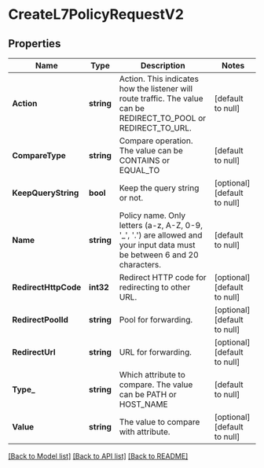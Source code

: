 # CreateL7PolicyRequestV2

## Properties
Name | Type | Description | Notes
------------ | ------------- | ------------- | -------------
**Action** | **string** | Action. This indicates how the listener will route traffic. The value can be REDIRECT_TO_POOL or REDIRECT_TO_URL. | [default to null]
**CompareType** | **string** | Compare operation. The value can be CONTAINS or EQUAL_TO | [default to null]
**KeepQueryString** | **bool** | Keep the query string or not. | [optional] [default to null]
**Name** | **string** | Policy name. Only letters (a-z, A-Z, 0-9, &#39;_&#39;, &#39;.&#39;) are allowed and your input data must be between 6 and 20 characters. | [default to null]
**RedirectHttpCode** | **int32** | Redirect HTTP code for redirecting to other URL. | [optional] [default to null]
**RedirectPoolId** | **string** | Pool for forwarding. | [optional] [default to null]
**RedirectUrl** | **string** | URL for forwarding. | [optional] [default to null]
**Type_** | **string** | Which attribute to compare. The value can be PATH or HOST_NAME | [default to null]
**Value** | **string** | The value to compare with attribute. | [optional] [default to null]

[[Back to Model list]](../README.md#documentation-for-models) [[Back to API list]](../README.md#documentation-for-api-endpoints) [[Back to README]](../README.md)


